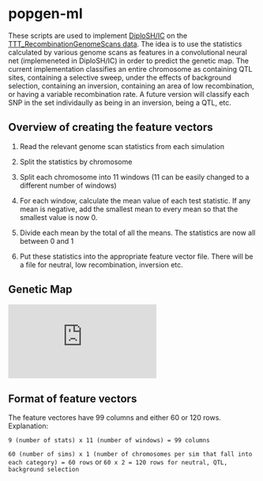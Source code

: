 # popgen-ml

These scripts are used to implement [DiploSH/IC](http://www.g3journal.org/content/8/6/1959) on the [TTT_RecombinationGenomeScans data](https://github.com/TestTheTests/TTT_RecombinationGenomeScans/tree/master/results_final). The idea is to use the statistics calculated by various genome scans as features in a convolutional neural net (implemeneted in DiploSH/IC) in order to predict the genetic map. The current implementation classifies an entire chromosome as containing QTL sites, containing a selective sweep, under the effects of background selection, containing an inversion, containing an area of low recombination, or having a variable recombination rate.  A future version will classify each SNP in the set individaully as being in an inversion, being a QTL, etc.


## Overview of creating the feature vectors

1) Read the relevant genome scan statistics from each simulation

2) Split the statistics by chromosome

3) Split each chromosome into 11 windows (11 can be easily changed to a different number of windows)

4) For each window, calculate the mean value of each test statistic. If any mean is negative, add the smallest mean to every mean so that the smallest value is now 0. 

5) Divide each mean by the total of all the means. The statistics are now all between 0 and 1

6) Put these statistics into the appropriate feature vector file. There will be a file for neutral, low recombination, inversion etc.

## Genetic Map

![alt text](https://github.com/KSFreeman/popgen-ml/genetic_map.pdf)


## Format of feature vectors

The feature vectores have 99 columns and either 60 or 120 rows. Explanation:

`9 (number of stats) x 11 (number of windows) = 99 columns` 

`60 (number of sims) x 1 (number of chromosomes per sim that fall into each category) = 60 rows`
or 
`60 x 2 = 120 rows for neutral, QTL, background selection`


